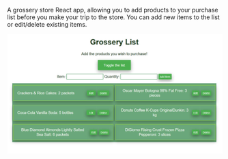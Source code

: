 A grossery store React app, allowing you to add products to your purchase list before you make your trip to the store. You can add new items to the list or edit/delete existing items.



![alt text](screenshot/grossery-store.jpg "Grossery Store description")